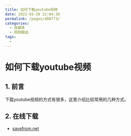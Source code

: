 ```yaml
---
title: 如何下载youtube视频
date: 2022-03-20 22:04:39
permalink: /pages/d08f73/
categories: 
  - 自媒体
  - 视频搬运
tags: 
  - 
---
```


# 如何下载youtube视频

## 1. 前言

下载youtube视频的方式有很多，这里介绍比较常用的几种方式。

## 2. 在线下载

- [savefrom.net](https://zh.savefrom.net/75/)
